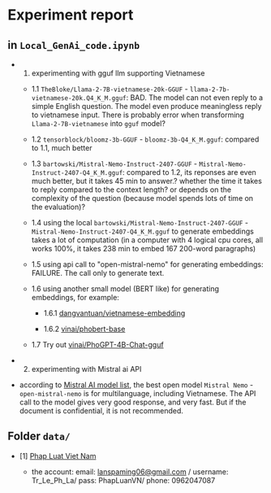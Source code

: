 # Experiment report

## in `Local_GenAi_code.ipynb`

- 1. experimenting with gguf llm supporting Vietnamese

  - 1.1 `TheBloke/Llama-2-7B-vietnamese-20k-GGUF` - `llama-2-7b-vietnamese-20k.Q4_K_M.gguf`: BAD.
  The model can not even reply to a simple English question.
  The model even produce meaningless reply to vietnamese input.
  There is probably error when transforming `Llama-2-7B-vietnamese` into `gguf` model?

  - 1.2 `tensorblock/bloomz-3b-GGUF` - `bloomz-3b-Q4_K_M.gguf`: compared to 1.1, much better

  - 1.3 `bartowski/Mistral-Nemo-Instruct-2407-GGUF` - `Mistral-Nemo-Instruct-2407-Q4_K_M.gguf`: compared to 1.2, its reponses are even much better, but it takes 45 min to answer.? whether the time it takes to reply compared to the context length? or depends on the complexity of the question (because model spends lots of time on the evaluation)? 

  - 1.4 using the local `bartowski/Mistral-Nemo-Instruct-2407-GGUF` - `Mistral-Nemo-Instruct-2407-Q4_K_M.gguf` to generate embeddings takes a lot of computation (in a computer with 4 logical cpu cores, all works 100%, it takes 238 min to embed 167 200-word paragraphs)

  - 1.5 using api call to "open-mistral-nemo" for generating embeddings: FAILURE. The call only to generate text.

  - 1.6 using another small model (BERT like) for generating embeddings, for example:

    - 1.6.1 [dangvantuan/vietnamese-embedding](https://huggingface.co/dangvantuan/vietnamese-embedding)
 
    - 1.6.2 [vinai/phobert-base](https://huggingface.co/vinai/phobert-base)

  - 1.7 Try out [vinai/PhoGPT-4B-Chat-gguf](https://huggingface.co/vinai/PhoGPT-4B-Chat-gguf)
- 2. experimenting with Mistral ai API

 - according to [Mistral AI model list](https://docs.mistral.ai/getting-started/models/models_overview/), the best open model `Mistral Nemo` - `open-mistral-nemo` is for multilanguage, including Vietnamese. The API call to the model gives very good response, and very fast. But if the document is confidential, it is not recommended. 

## Folder `data/`

- [1] [Phap Luat Viet Nam](https://thuvienphapluat.vn/van-ban/Tien-te-Ngan-hang/Nghi-quyet-148-NQ-CP-2023-tiep-tuc-trien-khai-thi-hanh-Nghi-quyet-42-2017-QH14-579993.aspx?v=tvpl-hdsd-firsr&step=step7)

  - the account: email: lanspaming06@gmail.com / username: Tr_Le_Ph_La/ pass: PhapLuanVN/ phone: 0962047087

  